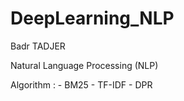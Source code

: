 # DeepLearning_NLP

Badr TADJER

Natural Language Processing (NLP)

Algorithm :
    - BM25
    - TF-IDF
    - DPR
